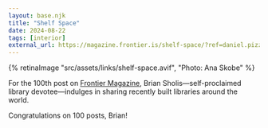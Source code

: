 ```yaml
---
layout: base.njk
title: "Shelf Space"
date: 2024-08-22
tags: [interior]
external_url: https://magazine.frontier.is/shelf-space/?ref=daniel.pizza
---
```


{% retinaImage "src/assets/links/shelf-space.avif", "Photo: Ana Skobe" %}

For the 100th post on [Frontier Magazine](https://magazine.frontier.is/?ref=daniel.pizza "Frontier Magazine homepage"), Brian Sholis—self-proclaimed library devotee—indulges in sharing recently built libraries around the world.

Congratulations on 100 posts, Brian!